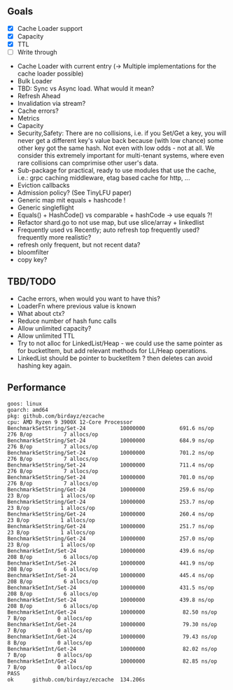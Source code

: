 ## Goals
- [x] Cache Loader support 
- [x] Capacity
- [x] TTL
- [ ] Write through
- Cache Loader with current entry (-> Multiple implementations for the cache loader possible)
- Bulk Loader
- TBD: Sync vs Async load. What would it mean?
- Refresh Ahead
- Invalidation via stream?
- Cache errors?
- Metrics
- Capacity
- Security,Safety: There are no collisions, i.e. if you Set/Get a key, you will never get a different key's value back because (with low chance) some other key got the same hash. Not even with low odds - not at all. We consider this extremely important for multi-tenant systems, where even rare collisions can comprimise other user's data.
- Sub-package for practical, ready to use modules that use the cache, i.e.: grpc caching middleware, etag based cache for http, ...
- Eviction callbacks
- Admission policy? (See TinyLFU paper)
- Generic map mit equals + hashcode !
- Generic singleflight
- Equals() + HashCode() vs comparable + hashCode -> use equals ?!
- Refactor shard.go to not use map, but use slice/array + linkedlist
- Frequently used vs Recently; auto refresh top frequently used? frequently more realistic?
- refresh only frequent, but not recent data?
- bloomfilter
- copy key?


## TBD/TODO
- Cache errors, when would you want to have this?
- LoaderFn where previous value is known
- What about ctx?
- Reduce number of hash func calls
- Allow unlimited capacity?
- Allow unlimited TTL
- Try to not alloc for LinkedList/Heap - we could use the same pointer as for bucketItem, but add relevant methods for LL/Heap operations.
- LinkedList should be pointer to bucketItem ? then deletes can avoid hashing key again.

## Performance

```
goos: linux
goarch: amd64
pkg: github.com/birdayz/ezcache
cpu: AMD Ryzen 9 3900X 12-Core Processor
BenchmarkSetString/Set-24         	10000000	       691.6 ns/op	     276 B/op	       7 allocs/op
BenchmarkSetString/Set-24         	10000000	       684.9 ns/op	     276 B/op	       7 allocs/op
BenchmarkSetString/Set-24         	10000000	       701.2 ns/op	     276 B/op	       7 allocs/op
BenchmarkSetString/Set-24         	10000000	       711.4 ns/op	     276 B/op	       7 allocs/op
BenchmarkSetString/Set-24         	10000000	       701.0 ns/op	     276 B/op	       7 allocs/op
BenchmarkSetString/Get-24         	10000000	       259.6 ns/op	      23 B/op	       1 allocs/op
BenchmarkSetString/Get-24         	10000000	       253.7 ns/op	      23 B/op	       1 allocs/op
BenchmarkSetString/Get-24         	10000000	       260.4 ns/op	      23 B/op	       1 allocs/op
BenchmarkSetString/Get-24         	10000000	       251.7 ns/op	      23 B/op	       1 allocs/op
BenchmarkSetString/Get-24         	10000000	       257.0 ns/op	      23 B/op	       1 allocs/op
BenchmarkSetInt/Set-24            	10000000	       439.6 ns/op	     208 B/op	       6 allocs/op
BenchmarkSetInt/Set-24            	10000000	       441.9 ns/op	     208 B/op	       6 allocs/op
BenchmarkSetInt/Set-24            	10000000	       445.4 ns/op	     208 B/op	       6 allocs/op
BenchmarkSetInt/Set-24            	10000000	       431.5 ns/op	     208 B/op	       6 allocs/op
BenchmarkSetInt/Set-24            	10000000	       439.8 ns/op	     208 B/op	       6 allocs/op
BenchmarkSetInt/Get-24            	10000000	        82.50 ns/op	       7 B/op	       0 allocs/op
BenchmarkSetInt/Get-24            	10000000	        79.30 ns/op	       7 B/op	       0 allocs/op
BenchmarkSetInt/Get-24            	10000000	        79.43 ns/op	       8 B/op	       0 allocs/op
BenchmarkSetInt/Get-24            	10000000	        82.02 ns/op	       7 B/op	       0 allocs/op
BenchmarkSetInt/Get-24            	10000000	        82.85 ns/op	       7 B/op	       0 allocs/op
PASS
ok  	github.com/birdayz/ezcache	134.206s
```

